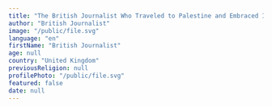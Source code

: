 ```yaml
---
title: "The British Journalist Who Traveled to Palestine and Embraced Islam"
author: "British Journalist"
image: "/public/file.svg"
language: "en"
firstName: "British Journalist"
age: null
country: "United Kingdom"
previousReligion: null
profilePhoto: "/public/file.svg"
featured: false
date: null
---
```


